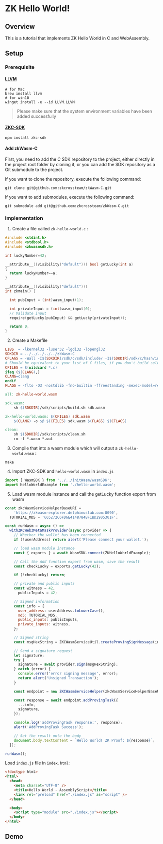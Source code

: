 # ZK Hello World!

## Overview

This is a tutorial that implements ZK Hello World in C and WebAssembly.

## Setup

### Prerequisite

#### [LLVM][1]

```shell
# for Mac
brew install llvm
# for win10
winget install -e --id LLVM.LLVM
```

> Please make sure that the system environment variables have been added successfully

#### [ZKC-SDK][2]

```shell
npm install zkc-sdk
```

#### Add zkWasm-C

First, you need to add the C SDK repository to the project, either directly in the project root folder by cloning it, or you can add the SDK repository as a Git submodule to the project.

If you want to clone the repository, execute the following command:

```shell
git clone git@github.com:zkcrossteam/zkWasm-C.git
```

If you want to add submodules, execute the following command:

```shell
git submodule add git@github.com:zkcrossteam/zkWasm-C.git
```

### Implementation

1.  Create a file called `zk-hello-world.c` :

```c
#include <stdint.h>
#include <stdbool.h>
#include <zkwasmsdk.h>

int luckyNumber=42;

__attribute__((visibility("default"))) bool getLucky(int a)
{
  return luckyNumber==a;
}

__attribute__((visibility("default")))
int zkmain() {

  int pubInput = (int)wasm_input(1);

  int privateInput = (int)wasm_input(0);
  // Validate input
  require(getLucky(pubInput) && getLucky(privateInput));

  return 0;
}
```

2.  Create a Makefile

```Makefile
LIBS  = -lkernel32 -luser32 -lgdi32 -lopengl32
SDKDIR = ../../../../../zkWasm-C
CFLAGS = -Wall -I$(SDKDIR)/sdk/c/sdk/include/ -I$(SDKDIR)/sdk/c/hash/include/
# Should be equivalent to your list of C files, if you don't build selectively
CFILES = $(wildcard *.c)
ifeq ($(CLANG),)
CLANG=clang
endif
FLAGS = -flto -O3 -nostdlib -fno-builtin -ffreestanding -mexec-model=reactor --target=wasm32 -Wl,--strip-all -Wl,--initial-memory=131072 -Wl,--max-memory=131072 -Wl,--no-entry -Wl,--allow-undefined -Wl,--export-dynamic

all: zk-hello-world.wasm

sdk.wasm:
    sh $(SDKDIR)/sdk/scripts/build.sh sdk.wasm

zk-hello-world.wasm: $(CFILES) sdk.wasm
    $(CLANG) -o $@ $(CFILES) sdk.wasm $(FLAGS) $(CFLAGS)

clean:
    sh $(SDKDIR)/sdk/scripts/clean.sh
    rm -f *.wasm *.wat

```

3.  Compile that into a wasm module which will output a `zk-hello-world.wasm` :

```shell
make
```

4.  Import ZKC-SDK and `hello-world.wasm` in `index.js`

```javascript
import { WasmSDK } from '../../initWasm/wasmSDK';
import helloWorldExample from './hello-world.wasm';
```

5.  Load wasm module instance and call the getLucky function export from wasm

```javascript
const zkcWasmServiceHelperBaseURI =
    'https://zkwasm-explorer.delphinuslab.com:8090',
  TUTORIAL_MD5 = '665272C6FD6E4148784BF1BD2905301F';

const runWasm = async () =>
  withZKCWeb3MetaMaskProvider(async provider => {
    // Whether the wallet has been connected
    if (!userAddress) return alert('Please connect your wallet.');

    // load wasm module instance
    const { exports } = await WasmSDK.connect(ZKHelloWorldExample);

    // Call the Add function export from wasm, save the result
    const checkLucky = exports.getLucky(42);

    if (!checkLucky) return;

    // private and public inputs
    const witness = 42,
      publicInputs = 42;

    // Signed information
    const info = {
      user_address: userAddress.toLowerCase(),
      md5: TUTORIAL_MD5,
      public_inputs: publicInputs,
      private_inputs: witness,
    };

    // Signed string
    const msgHexString = ZKCWasmServiceUtil.createProvingSignMessage(info);

    // Send a signature request
    let signature;
    try {
      signature = await provider.sign(msgHexString);
    } catch (error) {
      console.error('error signing message', error);
      return alert('Unsigned Transaction');
    }

    const endpoint = new ZKCWasmServiceHelper(zkcWasmServiceHelperBaseURI);

    const response = await endpoint.addProvingTask({
      ...info,
      signature,
    });

    console.log('addProvingTask response:', response);
    alert('AddProvingTask Success');

    // Set the result onto the body
    document.body.textContent = `Hello World! ZK Proof: ${response}`;
  });

runWasm();
```

Load `index.js` file in `index.html`:

```html
<!doctype html>
<html>
  <head>
    <meta charset="UTF-8" />
    <title>Hello World - AssemblyScript</title>
    <link rel="preload" href="./index.js" as="script" />
  </head>

  <body>
    <script type="module" src="./index.js"></script>
  </body>
</html>
```

## Demo

[1]: https://llvm.org/
[2]: https://github.com/zkcrossteam/ZKC-SDK
